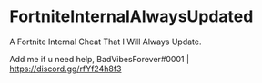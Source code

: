 # FortniteInternalAlwaysUpdated
A Fortnite Internal Cheat That I Will Always Update.

Add me if u need help, BadVibesForever#0001 | https://discord.gg/rfYf24h8f3
